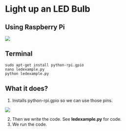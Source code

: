 # Light up an LED Bulb   
## Using Raspberry Pi  
![](https://www.raspberrypi.org/app/uploads/2011/10/Raspi-PGB001-300x267.png)  
    
## Terminal  
```
sudo apt-get install python-rpi.gpio
nano ledexample.py
python ledexample.py
```
  
## What it does?
  
1. Installs python-rpi.gpio so we can use those pins.   
  
![](http://www.upl.co/uploads/Screen-Shot-20191216-at-2341576448958.png)  
 
2. Then we write the code. See **ledexample.py** for code.  
3. We run the code.  
